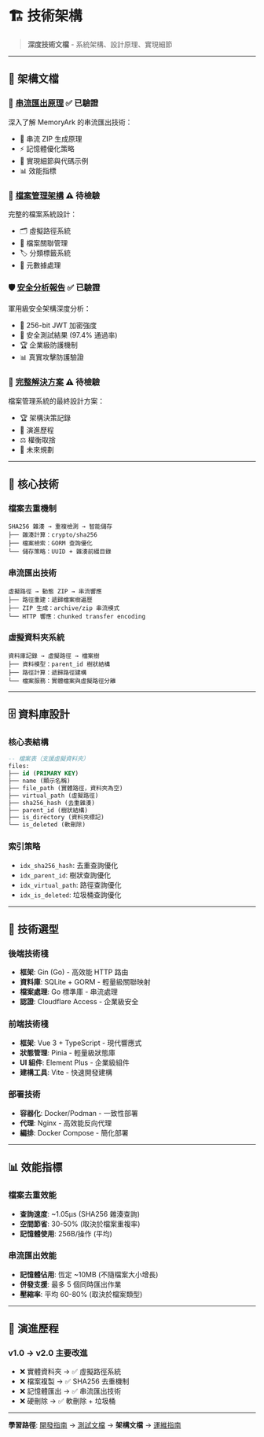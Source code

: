 # 🏗️ 技術架構

> **深度技術文檔** - 系統架構、設計原理、實現細節

---

## 📐 架構文檔

### 🔄 [串流匯出原理](STREAMING_EXPORT_EXPLAINED.md) ✅ 已驗證
深入了解 MemoryArk 的串流匯出技術：
- 🚀 串流 ZIP 生成原理
- ⚡ 記憶體優化策略
- 🔧 實現細節與代碼示例
- 📊 效能指標

### 📁 [檔案管理架構](FILE_MANAGEMENT_ARCHITECTURE.md) ⚠️ 待檢驗
完整的檔案系統設計：
- 🗂️ 虛擬路徑系統
- 🔗 檔案關聯管理
- 🏷️ 分類標籤系統
- 📝 元數據處理

### 🛡️ [安全分析報告](SECURITY_ANALYSIS.md) ✅ 已驗證
軍用級安全架構深度分析：
- 🔐 256-bit JWT 加密強度
- 🎯 安全測試結果 (97.4% 通過率)
- 🏆 企業級防護機制
- 📊 真實攻擊防護驗證

### 🎯 [完整解決方案](FINAL_FILE_MANAGEMENT_SOLUTION.md) ⚠️ 待檢驗
檔案管理系統的最終設計方案：
- 🏆 架構決策記錄
- 🔄 演進歷程
- ⚖️ 權衡取捨
- 🚀 未來規劃

---

## 🧠 核心技術

### 檔案去重機制
```
SHA256 雜湊 → 重複檢測 → 智能儲存
├── 雜湊計算：crypto/sha256
├── 檔案檢索：GORM 查詢優化
└── 儲存策略：UUID + 雜湊前綴目錄
```

### 串流匯出技術
```
虛擬路徑 → 動態 ZIP → 串流響應
├── 路徑重建：遞歸檔案樹遍歷
├── ZIP 生成：archive/zip 串流模式
└── HTTP 響應：chunked transfer encoding
```

### 虛擬資料夾系統
```
資料庫記錄 → 虛擬路徑 → 檔案樹
├── 資料模型：parent_id 樹狀結構
├── 路徑計算：遞歸路徑建構
└── 檔案服務：實體檔案與虛擬路徑分離
```

---

## 🗄️ 資料庫設計

### 核心表結構

```sql
-- 檔案表（支援虛擬資料夾）
files:
├── id (PRIMARY KEY)
├── name (顯示名稱)
├── file_path (實體路徑，資料夾為空)
├── virtual_path (虛擬路徑)
├── sha256_hash (去重雜湊)
├── parent_id (樹狀結構)
├── is_directory (資料夾標記)
└── is_deleted (軟刪除)
```

### 索引策略
- `idx_sha256_hash`: 去重查詢優化
- `idx_parent_id`: 樹狀查詢優化  
- `idx_virtual_path`: 路徑查詢優化
- `idx_is_deleted`: 垃圾桶查詢優化

---

## 🔧 技術選型

### 後端技術棧
- **框架**: Gin (Go) - 高效能 HTTP 路由
- **資料庫**: SQLite + GORM - 輕量級關聯映射
- **檔案處理**: Go 標準庫 - 串流處理
- **認證**: Cloudflare Access - 企業級安全

### 前端技術棧  
- **框架**: Vue 3 + TypeScript - 現代響應式
- **狀態管理**: Pinia - 輕量級狀態庫
- **UI 組件**: Element Plus - 企業級組件
- **建構工具**: Vite - 快速開發建構

### 部署技術
- **容器化**: Docker/Podman - 一致性部署
- **代理**: Nginx - 高效能反向代理
- **編排**: Docker Compose - 簡化部署

---

## 📊 效能指標

### 檔案去重效能
- **查詢速度**: ~1.05μs (SHA256 雜湊查詢)
- **空間節省**: 30-50% (取決於檔案重複率)
- **記憶體使用**: 256B/操作 (平均)

### 串流匯出效能
- **記憶體佔用**: 恆定 ~10MB (不隨檔案大小增長)
- **併發支援**: 最多 5 個同時匯出作業
- **壓縮率**: 平均 60-80% (取決於檔案類型)

---

## 🔄 演進歷程

### v1.0 → v2.0 主要改進
- ❌ 實體資料夾 → ✅ 虛擬路徑系統
- ❌ 檔案複製 → ✅ SHA256 去重機制  
- ❌ 記憶體匯出 → ✅ 串流匯出技術
- ❌ 硬刪除 → ✅ 軟刪除 + 垃圾桶

---

**學習路徑**: [開發指南](../03-developer/README.md) → [測試文檔](../03-developer/testing/) → **架構文檔** → [運維指南](../05-operations/README.md)